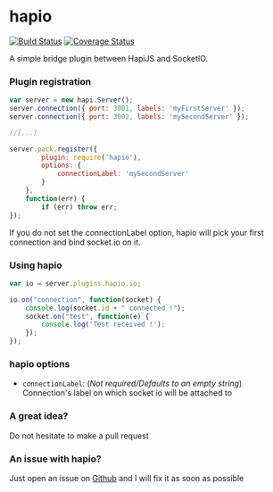 hapio
=====

[![Build Status](https://travis-ci.org/Caligone/hapio.svg?branch=master)](https://travis-ci.org/Caligone/hapio)
[![Coverage Status](https://coveralls.io/repos/Caligone/hapio/badge.svg?branch=master)](https://coveralls.io/r/Caligone/hapio?branch=master)

A simple bridge plugin between HapiJS and SocketIO.

### Plugin registration

```js
var server = new hapi.Server();
server.connection({ port: 3001, labels: 'myFirstServer' });
server.connection({ port: 3002, labels: 'mySecondServer' });

//[...]

server.pack.register({
    	plugin: require('hapio'),
    	options: {
			connectionLabel: 'mySecondServer'
    	}
    }, 
    function(err) {
    	if (err) throw err;
});
 ```

If you do not set the connectionLabel option, hapio will pick your first connection and bind socket.io on it.

### Using hapio

```js
var io = server.plugins.hapio.io;

io.on("connection", function(socket) {
    console.log(socket.id + " connected !");
    socket.on("test", function(e) {
        console.log('Test received !');
    });
});
 ```


### hapio options

 * `connectionLabel`: (*Not required/Defaults to an empty string*) Connection's label on which socket io will be attached to


### A great idea?

Do not hesitate to make a pull request

### An issue with hapio?

Just open an issue on [Github](https://github.com/Caligone/hapio/issues) and I will fix it as soon as possible
